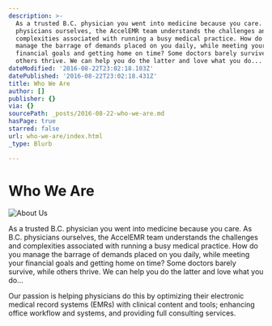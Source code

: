 ```yaml
---
description: >-
  As a trusted B.C. physician you went into medicine because you care. As B.C.
  physicians ourselves, the AccelEMR team understands the challenges and
  complexities associated with running a busy medical practice. How do you
  manage the barrage of demands placed on you daily, while meeting your
  financial goals and getting home on time? Some doctors barely survive, while
  others thrive. We can help you do the latter and love what you do...
dateModified: '2016-08-22T23:02:18.103Z'
datePublished: '2016-08-22T23:02:18.431Z'
title: Who We Are
author: []
publisher: {}
via: {}
sourcePath: _posts/2016-08-22-who-we-are.md
hasPage: true
starred: false
url: who-we-are/index.html
_type: Blurb

---
```

# Who We Are
![About Us](https://the-grid-user-content.s3-us-west-2.amazonaws.com/e844910d-036d-4a1b-8524-fa35490f7582.jpg)

As a trusted B.C. physician you went into medicine because you care. As B.C. physicians ourselves, the AccelEMR team understands the challenges and complexities associated with running a busy medical practice. How do you manage the barrage of demands placed on you daily, while meeting your financial goals and getting home on time? Some doctors barely survive, while others thrive. We can help you do the latter and love what you do...

Our passion is helping physicians do this by optimizing their electronic medical record systems (EMRs) with clinical content and tools; enhancing office workflow and systems, and providing full consulting services.